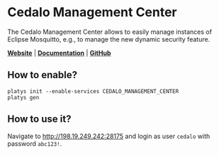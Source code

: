 # Cedalo Management Center

The Cedalo Management Center allows to easily manage instances of Eclipse Mosquitto, e.g., to manage the new dynamic security feature.

**[Website](https://cedalo.com/)** | **[Documentation](https://docs.cedalo.com/management-center/2.2/mc-overview/)** | **[GitHub](https://github.com/cedalo/management-center)**

## How to enable?

```
platys init --enable-services CEDALO_MANAGEMENT_CENTER
platys gen
```

## How to use it?

Navigate to <http://198.19.249.242:28175> and login as user `cedalo` with password `abc123!`.
